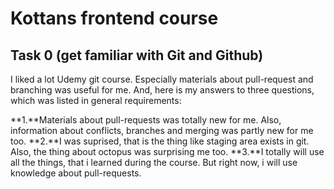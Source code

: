# Kottans frontend course 
## Task 0 (get familiar with Git and Github)

I liked a lot Udemy git course. Especially materials about pull-request and branching was useful for me. And, here is my answers to three questions, which was listed in general requirements:

**1.**Materials about pull-requests was totally new for me. Also, information about conflicts, branches and merging was partly new for me too.
**2.**I was suprised, that is the thing like staging area exists in git. Also, the thing about octopus was surprising me too. 
**3.**I totally will use all the things, that i learned during the course. But right now, i will use knowledge about pull-requests.